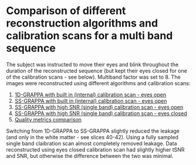 # Comparison of different reconstruction algorithms and calibration scans for a multi band sequence

The subject was instructed to move their eyes and blink throughout the duration of the reconstructed sequence (but kept their eyes closed for one of the calibration scans - see below). Multiband factor was set to 8. The images were 
reconstructed using different algorithms and calibration scans:

1. [1D-GRAPPA with built in (internal) calibration scan - eyes open](https://cdn.rawgit.com/chrisfilo/slice_leakage/033e8b20/reports/sub-pilot1_task-rest_rec-old_bold.html) 
1. [SS-GRAPPA with built in (internal) calibration scan - eyes open](https://cdn.rawgit.com/chrisfilo/slice_leakage/033e8b20/reports/sub-pilot1_task-rest_SSGInternalEyesOpen-old_bold.html) 
1. [SS-GRAPPA with high SNR (single band) calibration scan - eyes open](https://cdn.rawgit.com/chrisfilo/slice_leakage/033e8b20/reports/sub-pilot1_task-rest_rec-SSGExternalCalEyesOpen_bold.html) 
1. [SS-GRAPPA with high SNR (single band) calibration scan - eyes closed](https://cdn.rawgit.com/chrisfilo/slice_leakage/033e8b20/reports/sub-pilot1_task-rest_rec-SSGExternalCalEyesClosed_bold.html) 
1. [Quality metrics comparison](https://cdn.rawgit.com/chrisfilo/slice_leakage/033e8b20/reports/bold_group.html)

Switching from 1D-GRAPPA to SS-GRAPPA slightly reduced the leakage (and only in the white matter - see slices 40-42). Using a fully sampled single band claibration scan almost completely removed leakage. Data reconstructed using eyes closed calibration scan had slightly higher tSNR and SNR, but otherwise the difference between the two was minimal.

